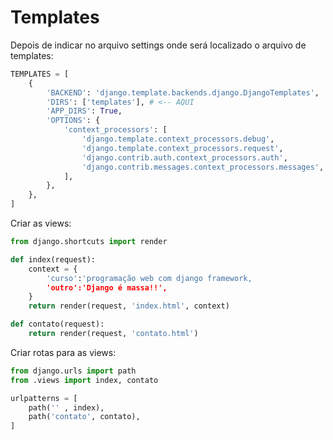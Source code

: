 # Templates

Depois de indicar no arquivo settings onde será localizado
o arquivo de templates:

```python
TEMPLATES = [
    {
        'BACKEND': 'django.template.backends.django.DjangoTemplates',
        'DIRS': ['templates'], # <-- AQUI
        'APP_DIRS': True,
        'OPTIONS': {
            'context_processors': [
                'django.template.context_processors.debug',
                'django.template.context_processors.request',
                'django.contrib.auth.context_processors.auth',
                'django.contrib.messages.context_processors.messages',
            ],
        },
    },
]
```

Criar as views:

```python
from django.shortcuts import render

def index(request):
    context = {
        'curso':'programação web com django framework,
        'outro':'Django é massa!!', 
    }
    return render(request, 'index.html', context)

def contato(request):
    return render(request, 'contato.html')
```

Criar rotas para as views:

```python
from django.urls import path
from .views import index, contato

urlpatterns = [
    path('' , index),
    path('contato', contato),
]
```
